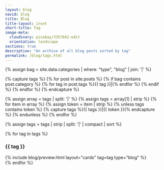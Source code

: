 ```yaml
---
layout: blog
navid: blog
title: Blog
title-layout: inset
short-title: Tag
image-meta:
  cloudinary: pixabay/3357642-edit
  orientation: landscape
sections: true
description: "An archive of all blog posts sorted by tag"
permalink: /blog/tags.html
---
```


{% assign bag = site.data.categories | where: "type", "blog" | join: '|' %}

{% capture tags %}
  {% for post in site.posts %}
    {% if bag contains post.category %}
      {% for tag in post.tags %}{{ tag }}|{% endfor %}
    {% endif %}
  {% endfor %}
{% endcapture %}

{% assign array = tags | split: '|' %}
{% assign tags = array[1] | strip %}
{% for item in array %}
  {% assign token = item | strip %}
  {% unless tags contains token %}
    {% capture tags %}{{ tags }}|{{ token }}{% endcapture %}
  {% endunless %}
{% endfor %}

{% assign tags = tags | strip | split: '|' | compact | sort %}

{% for tag in tags %}
<div id="{{ tag }}" class="hidden">
  <section class="dark-grey">
    <h3>{{ tag }}</h3>
  </section>
  <section class="grey">
    {% include blog/preview.html layout="cards" tag=tag type="blog" %}
  </section>
</div>
{% endfor %}
